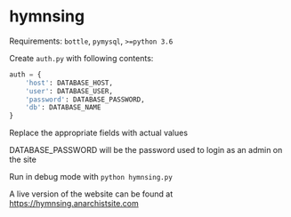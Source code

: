 # hymnsing

Requirements: `bottle`, `pymysql`, `>=python 3.6`

Create `auth.py` with following contents:
```python
auth = {
    'host': DATABASE_HOST,
    'user': DATABASE_USER,
    'password': DATABASE_PASSWORD,
    'db': DATABASE_NAME
}
```
Replace the appropriate fields with actual values

DATABASE_PASSWORD will be the password used to login as an admin on the site

Run in debug mode with `python hymnsing.py`

A live version of the website can be found at https://hymnsing.anarchistsite.com
